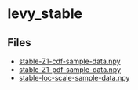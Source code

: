 # levy_stable

## Files

- [stable-Z1-cdf-sample-data.npy](stable-Z1-cdf-sample-data.npy)
- [stable-Z1-pdf-sample-data.npy](stable-Z1-pdf-sample-data.npy)
- [stable-loc-scale-sample-data.npy](stable-loc-scale-sample-data.npy)
